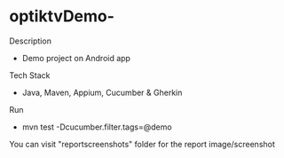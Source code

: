 # optiktvDemo-
Description

- Demo project on Android app

Tech Stack

- Java, Maven, Appium, Cucumber & Gherkin

Run

- mvn test -Dcucumber.filter.tags=@demo

You can visit "reportscreenshots" folder for the report image/screenshot
